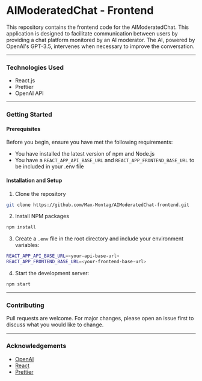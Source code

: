 # AIModeratedChat - Frontend

This repository contains the frontend code for the AIModeratedChat. This application is designed to facilitate communication between users by providing a chat platform monitored by an AI moderator. The AI, powered by OpenAI's GPT-3.5, intervenes when necessary to improve the conversation.

---

### Technologies Used

- React.js
- Prettier
- OpenAI API

---

### Getting Started

#### Prerequisites

Before you begin, ensure you have met the following requirements:

- You have installed the latest version of npm and Node.js
- You have a `REACT_APP_API_BASE_URL` and `REACT_APP_FRONTEND_BASE_URL` to be included in your .env file

#### Installation and Setup

1. Clone the repository

```bash
git clone https://github.com/Max-Montag/AIModeratedChat-frontend.git
```

2. Install NPM packages

```bash
npm install
```

3. Create a `.env` file in the root directory and include your environment variables:

```bash
REACT_APP_API_BASE_URL=<your-api-base-url>
REACT_APP_FRONTEND_BASE_URL=<your-frontend-base-url>
```

4. Start the development server:

```bash
npm start
```

---

### Contributing

Pull requests are welcome. For major changes, please open an issue first to discuss what you would like to change.

---

### Acknowledgements

- [OpenAI](https://openai.com/)
- [React](https://reactjs.org/)
- [Prettier](https://prettier.io/)
